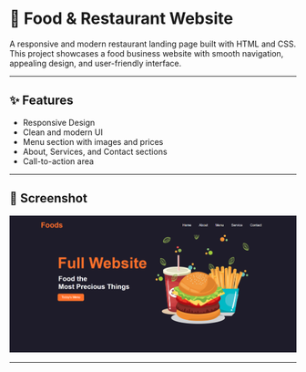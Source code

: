 # 🍔 Food & Restaurant Website

A responsive and modern restaurant landing page built with HTML and CSS. This project showcases a food business website with smooth navigation, appealing design, and user-friendly interface.

---

## ✨ Features

- Responsive Design
- Clean and modern UI
- Menu section with images and prices
- About, Services, and Contact sections
- Call-to-action area

---

## 📸 Screenshot

![image alt](https://github.com/rohansingh2609/Restaurant_website/blob/main/Screenshot%202025-07-19%20211245.png?raw=true)


---
